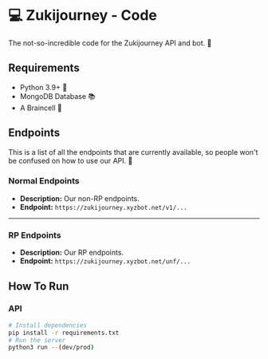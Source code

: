 # 💻 Zukijourney - Code

The not-so-incredible code for the Zukijourney API and bot. 🤖

## Requirements
- Python 3.9+ 🐍
- MongoDB Database 📚
- A Braincell 🧠

## Endpoints
This is a list of all the endpoints that are currently available, so people won't be confused on how to use our API. 🚀
### Normal Endpoints
- **Description:** Our non-RP endpoints.
- **Endpoint:** `https://zukijourney.xyzbot.net/v1/...`
***
### RP Endpoints
- **Description:** Our RP endpoints.
- **Endpoint:** `https://zukijourney.xyzbot.net/unf/...`
## How To Run
### API
```bash
# Install dependencies
pip install -r requirements.txt
# Run the server
python3 run --(dev/prod)
```
